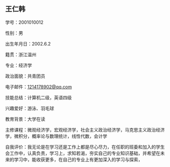 ## 王仁韩
学号：2001010012

性别：男

出生年月日：2002.6.2

籍贯：浙江温州

专业：经济学

政治面貌：共青团员

电子邮件：1214178902@qq.com

技能总结：计算机二级，英语四级

兴趣爱好：游泳、羽毛球

教育背景：大学在读

主修课程：微观经济学，宏观经济学，社会主义政治经济学，马克思主义政治经济学，微积分，概率论与数理统计，线性代数，会计学

自我评价：我无论是在学习还是工作上都是尽心尽力，在任职的班委和加入的学生会工作中，认真负责，学习上，求知若渴，夯实自己的专业知识基础，并希望在未来的学习中，能收获更多，在自己的专业上有更加深入的学习与探索，

